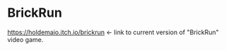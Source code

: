 # BrickRun

https://holdemaio.itch.io/brickrun    <-    link to current version of "BrickRun" video game.
